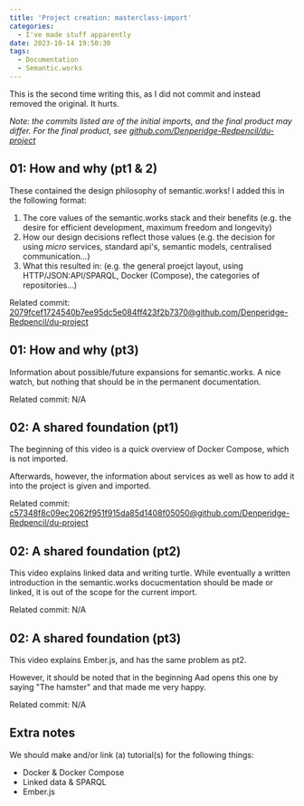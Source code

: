 ```yaml
---
title: 'Project creation: masterclass-import'
categories:
  - I've made stuff apparently
date: 2023-10-14 19:50:30
tags:
  - Documentation
  - Semantic.works
---
```


This is the second time writing this, as I did not commit and instead removed the original. It hurts.

*Note: the commits listed are of the initial imports, and the final product may differ. For the final product, see [github.com/Denperidge-Redpencil/du-project](https://github.com/Denperidge-Redpencil/du-project)*

## 01: How and why (pt1 & 2)
These contained the design philosophy of semantic.works! I added this in the following format:
1. The core values of the semantic.works stack and their benefits (e.g. the desire for efficient development, maximum freedom and longevity)
2. How our design decisions reflect those values (e.g. the decision for using *micro* services, standard api's, semantic models, centralised communication...)
3. What this resulted in: (e.g. the general proejct layout, using HTTP/JSON:API/SPARQL, Docker (Compose), the categories of repositories...)

Related commit: [2079fcef1724540b7ee95dc5e084ff423f2b7370@github.com/Denperidge-Redpencil/du-project](https://github.com/Denperidge-Redpencil/du-project/commit/2079fcef1724540b7ee95dc5e084ff423f2b7370)


## 01: How and why (pt3)
Information about possible/future expansions for semantic.works. A nice watch, but nothing that should be in the permanent documentation.

Related commit: N/A

## 02: A shared foundation (pt1)
The beginning of this video is a quick overview of Docker Compose, which is not imported.

Afterwards, however, the information about services as well as how to add it into the project is given and imported.

Related commit: [c57348f8c09ec2062f951f915da85d1408f05050@github.com/Denperidge-Redpencil/du-project](https://github.com/Denperidge-Redpencil/du-project/commit/c57348f8c09ec2062f951f915da85d1408f05050)

## 02: A shared foundation (pt2)
This video explains linked data and writing turtle. While eventually a written introduction in the semantic.works docucmentation should be made or linked, it is out of the scope for the current import.

Related commit: N/A

## 02: A shared foundation (pt3)
This video explains Ember.js, and has the same problem as pt2.

However, it should be noted that in the beginning Aad opens this one by saying "The hamster" and that made me very happy.

Related commit: N/A



## Extra notes
We should make and/or link (a) tutorial(s) for the following things:
- Docker & Docker Compose
- Linked data & SPARQL
- Ember.js